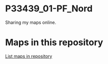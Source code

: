 
# P33439_01-PF_Nord

 Sharing my maps online.

# Maps in this repository
[List maps in repository](https://maps.csr.ufmg.br/calculator/?lang=eng&map=&queryid=152&listRepository=Repository&storeurl=https://github.com/GrigoriosKakias/P33439_01-PF_Nord/)
